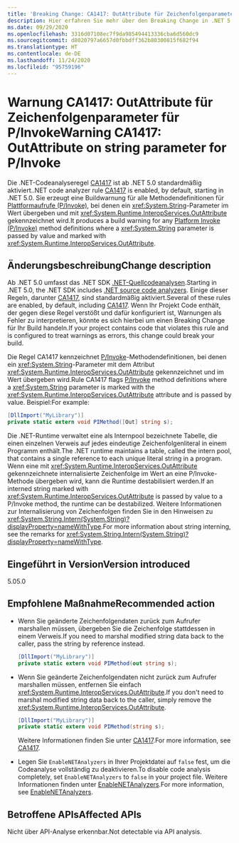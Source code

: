 ```yaml
---
title: 'Breaking Change: CA1417: OutAttribute für Zeichenfolgenparameter für P/Invoke'
description: Hier erfahren Sie mehr über den Breaking Change in .NET 5.0, der durch die Aktivierung der Codeanalyseregel „CA1417“ ausgelöst wird.
ms.date: 09/29/2020
ms.openlocfilehash: 3316d07108ec7f9da985494413336cba6d560dc9
ms.sourcegitcommit: d8020797a6657d0fbbdff362b80300815f682f94
ms.translationtype: HT
ms.contentlocale: de-DE
ms.lasthandoff: 11/24/2020
ms.locfileid: "95759196"
---
```

# <a name="warning-ca1417-outattribute-on-string-parameter-for-pinvoke"></a><span data-ttu-id="74ca3-103">Warnung CA1417: OutAttribute für Zeichenfolgenparameter für P/Invoke</span><span class="sxs-lookup"><span data-stu-id="74ca3-103">Warning CA1417: OutAttribute on string parameter for P/Invoke</span></span>

<span data-ttu-id="74ca3-104">Die .NET-Codeanalyseregel [CA1417](/visualstudio/code-quality/ca1417) ist ab .NET 5.0 standardmäßig aktiviert.</span><span class="sxs-lookup"><span data-stu-id="74ca3-104">.NET code analyzer rule [CA1417](/visualstudio/code-quality/ca1417) is enabled, by default, starting in .NET 5.0.</span></span> <span data-ttu-id="74ca3-105">Sie erzeugt eine Buildwarnung für alle Methodendefinitionen für [Plattformaufrufe (P/Invoke)](../../../../standard/native-interop/pinvoke.md), bei denen ein <xref:System.String>-Parameter im Wert übergeben und mit <xref:System.Runtime.InteropServices.OutAttribute> gekennzeichnet wird.</span><span class="sxs-lookup"><span data-stu-id="74ca3-105">It produces a build warning for any [Platform Invoke (P/Invoke)](../../../../standard/native-interop/pinvoke.md) method definitions where a <xref:System.String> parameter is passed by value and marked with <xref:System.Runtime.InteropServices.OutAttribute>.</span></span>

## <a name="change-description"></a><span data-ttu-id="74ca3-106">Änderungsbeschreibung</span><span class="sxs-lookup"><span data-stu-id="74ca3-106">Change description</span></span>

<span data-ttu-id="74ca3-107">Ab .NET 5.0 umfasst das .NET SDK [.NET-Quellcodeanalysen](../../../../fundamentals/code-analysis/overview.md).</span><span class="sxs-lookup"><span data-stu-id="74ca3-107">Starting in .NET 5.0, the .NET SDK includes [.NET source code analyzers](../../../../fundamentals/code-analysis/overview.md).</span></span> <span data-ttu-id="74ca3-108">Einige dieser Regeln, darunter [CA1417](/visualstudio/code-quality/ca1417), sind standardmäßig aktiviert.</span><span class="sxs-lookup"><span data-stu-id="74ca3-108">Several of these rules are enabled, by default, including [CA1417](/visualstudio/code-quality/ca1417).</span></span> <span data-ttu-id="74ca3-109">Wenn Ihr Projekt Code enthält, der gegen diese Regel verstößt und dafür konfiguriert ist, Warnungen als Fehler zu interpretieren, könnte es sich hierbei um einen Breaking Change für Ihr Build handeln.</span><span class="sxs-lookup"><span data-stu-id="74ca3-109">If your project contains code that violates this rule and is configured to treat warnings as errors, this change could break your build.</span></span>

<span data-ttu-id="74ca3-110">Die Regel CA1417 kennzeichnet [P/Invoke](../../../../standard/native-interop/pinvoke.md)-Methodendefinitionen, bei denen ein <xref:System.String>-Parameter mit dem Attribut <xref:System.Runtime.InteropServices.OutAttribute> gekennzeichnet und im Wert übergeben wird.</span><span class="sxs-lookup"><span data-stu-id="74ca3-110">Rule CA1417 flags [P/Invoke](../../../../standard/native-interop/pinvoke.md) method definitions where a <xref:System.String> parameter is marked with the <xref:System.Runtime.InteropServices.OutAttribute> attribute and is passed by value.</span></span> <span data-ttu-id="74ca3-111">Beispiel:</span><span class="sxs-lookup"><span data-stu-id="74ca3-111">For example:</span></span>

```csharp
[DllImport("MyLibrary")]
private static extern void PIMethod([Out] string s);
```

<span data-ttu-id="74ca3-112">Die .NET-Runtime verwaltet eine als Internpool bezeichnete Tabelle, die einen einzelnen Verweis auf jedes eindeutige Zeichenfolgenliteral in einem Programm enthält.</span><span class="sxs-lookup"><span data-stu-id="74ca3-112">The .NET runtime maintains a table, called the intern pool, that contains a single reference to each unique literal string in a program.</span></span> <span data-ttu-id="74ca3-113">Wenn eine mit <xref:System.Runtime.InteropServices.OutAttribute> gekennzeichnete internalisierte Zeichenfolge im Wert an eine P/Invoke-Methode übergeben wird, kann die Runtime destabilisiert werden.</span><span class="sxs-lookup"><span data-stu-id="74ca3-113">If an interned string marked with <xref:System.Runtime.InteropServices.OutAttribute> is passed by value to a P/Invoke method, the runtime can be destabilized.</span></span> <span data-ttu-id="74ca3-114">Weitere Informationen zur Internalisierung von Zeichenfolgen finden Sie in den Hinweisen zu <xref:System.String.Intern(System.String)?displayProperty=nameWithType>.</span><span class="sxs-lookup"><span data-stu-id="74ca3-114">For more information about string interning, see the remarks for <xref:System.String.Intern(System.String)?displayProperty=nameWithType>.</span></span>

## <a name="version-introduced"></a><span data-ttu-id="74ca3-115">Eingeführt in Version</span><span class="sxs-lookup"><span data-stu-id="74ca3-115">Version introduced</span></span>

<span data-ttu-id="74ca3-116">5.0</span><span class="sxs-lookup"><span data-stu-id="74ca3-116">5.0</span></span>

## <a name="recommended-action"></a><span data-ttu-id="74ca3-117">Empfohlene Maßnahme</span><span class="sxs-lookup"><span data-stu-id="74ca3-117">Recommended action</span></span>

- <span data-ttu-id="74ca3-118">Wenn Sie geänderte Zeichenfolgendaten zurück zum Aufrufer marshallen müssen, übergeben Sie die Zeichenfolge stattdessen in einem Verweis.</span><span class="sxs-lookup"><span data-stu-id="74ca3-118">If you need to marshal modified string data back to the caller, pass the string by reference instead.</span></span>

  ```csharp
  [DllImport("MyLibrary")]
  private static extern void PIMethod(out string s);
  ```

- <span data-ttu-id="74ca3-119">Wenn Sie geänderte Zeichenfolgendaten nicht zurück zum Aufrufer marshallen müssen, entfernen Sie einfach <xref:System.Runtime.InteropServices.OutAttribute>.</span><span class="sxs-lookup"><span data-stu-id="74ca3-119">If you don't need to marshal modified string data back to the caller, simply remove the <xref:System.Runtime.InteropServices.OutAttribute>.</span></span>

  ```csharp
  [DllImport("MyLibrary")]
  private static extern void PIMethod(string s);
  ```

  <span data-ttu-id="74ca3-120">Weitere Informationen finden Sie unter [CA1417](/visualstudio/code-quality/ca1417).</span><span class="sxs-lookup"><span data-stu-id="74ca3-120">For more information, see [CA1417](/visualstudio/code-quality/ca1417).</span></span>

- <span data-ttu-id="74ca3-121">Legen Sie `EnableNETAnalyzers` in Ihrer Projektdatei auf `false` fest, um die Codeanalyse vollständig zu deaktivieren.</span><span class="sxs-lookup"><span data-stu-id="74ca3-121">To disable code analysis completely, set `EnableNETAnalyzers` to `false` in your project file.</span></span> <span data-ttu-id="74ca3-122">Weitere Informationen finden unter [EnableNETAnalyzers](../../../project-sdk/msbuild-props.md#enablenetanalyzers).</span><span class="sxs-lookup"><span data-stu-id="74ca3-122">For more information, see [EnableNETAnalyzers](../../../project-sdk/msbuild-props.md#enablenetanalyzers).</span></span>

## <a name="affected-apis"></a><span data-ttu-id="74ca3-123">Betroffene APIs</span><span class="sxs-lookup"><span data-stu-id="74ca3-123">Affected APIs</span></span>

<span data-ttu-id="74ca3-124">Nicht über API-Analyse erkennbar.</span><span class="sxs-lookup"><span data-stu-id="74ca3-124">Not detectable via API analysis.</span></span>

<!--

### Affected APIs

Not detectable via API analysis.

### Category

Code analysis

-->
